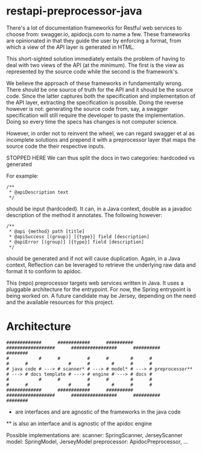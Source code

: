# restapi-preprocessor-java

There's a lot of documentation frameworks for Restful web services to choose from: swagger.io, apidocjs.com to name a few. These frameworks are opinionated in that they guide the user by enforcing a format, from which a view of the API layer is generated in HTML.

This short-sighted solution immediately entails the problem of having to deal with two views of the API (at the minimum). The first is the view as represented by the source code while the second is the framework's.

We believe the approach of these frameworks in fundamentally wrong. There should be one source of truth for the API and it should be the source code. Since the latter captures both the specification and implementation of the API layer, extracting the specification is possible. Doing the reverse however is not: generating the source code from, say, a swagger specification will still require the developer to paste the implementation. Doing so every time the specs has changes is not computer science.

However, in order not to reinvent the wheel, we can regard swagger et al as incomplete solutions and prepend it with a preprocessor layer that maps the source code the their respective inputs.

STOPPED HERE
We can thus split the docs in two categories: hardcoded vs generated

For example:

	/**
	 * @apiDescription text
	 */

should be input (hardcoded). It can, in a Java context, double as a javadoc description of the method it annotates. The following however:

	/**
	 * @api {method} path [title]
	 * @apiSuccess [(group)] [{type}] field [description]
	 * @apiError [(group)] [{type}] field [description]
	 */

should be generated and if not will cause duplication. Again, in a Java context, Reflection can be leveraged to retrieve the underlying raw data and format it to conform to apidoc.

This (repo) preprocessor targets web services written in Java. It uses a pluggable architecture for the entrypoint. For now, the Spring entrypoint is being worked on. A future candidate may be Jersey, depending on the need and the available resources for this project.

# Architecture

    #############      ############      ##########      ##################      #################      ##########      ########
    #           #      #          #      #        #      #                #      #               #      #        #      #      #
    # java code # ---> # scanner* # ---> # model* # ---> # preprocessor** # ---> # docs template # ---> # engine # ---> # docs #
    #           #      #          #      #        #      #                #      #               #      #        #      #      #
    #############      ############      ##########      ##################      #################      ##########      ########

* are interfaces and are agnostic of the frameworks in the java code

** is also an interface and is agnostic of the apidoc engine

Possible implementations are:
scanner: SpringScanner, JerseyScanner
model: SpringModel, JerseyModel
preprocessor: ApidocPreprocessor, ...
